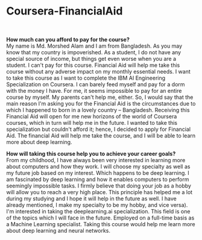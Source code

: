 # Coursera-FinancialAid


 <br>

**How much can you afford to pay for the course?**<br>
My name is Md. Morshed Alam and I am from Bangladesh. As you may know that my country is impoverished. As a student, I do not have any special source of income, but things get even worse when you are a student. I can't pay for this course. Financial Aid will help me take this course without any adverse impact on my monthly essential needs. I want to take this course as I want to complete the IBM AI Engineering Specialization on Coursera. I can barely feed myself and pay for a dorm with the money I have. For me, it seems impossible to pay for an entire course by myself. My parents can't help me, either. So, I would say that the main reason I'm asking you for the Financial Aid is the circumstances due to which I happened to born in a lovely country – Bangladesh. Receiving this Financial Aid will open for me new horizons of the world of Coursera courses, which in turn will help me in the future. I wanted to take this specialization but couldn't afford it; hence, I decided to apply for Financial Aid. The financial Aid will help me take the course, and I will be able to learn more about deep learning.

**How will taking this course help you to achieve your career goals?**<br>
From my childhood, I have always been very interested in learning more about computers and how they work. I will choose my specialty as well as my future job based on my interest. Which happens to be deep learning. I am fascinated by deep learning and how it enables computers to perform seemingly impossible tasks. I firmly believe that doing your job as a hobby will allow you to reach a very high place. This principle has helped me a lot during my studying and I hope it will help in the future as well. I have already mentioned, I make my specialty to be my hobby, and vice versa). I'm interested in taking the deeplearning.ai specialization. This field is one of the topics which I will face in the future. Employed on a full-time basis as a Machine Learning specialist. Taking this course would help me learn more about deep learning and neural networks.
